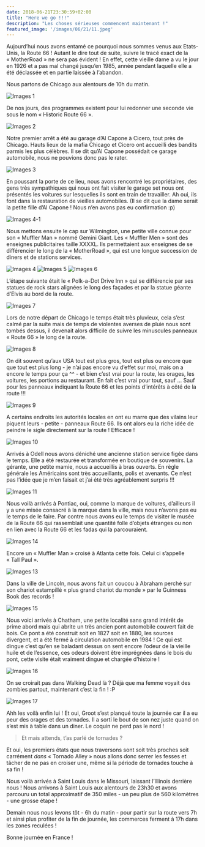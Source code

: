 ```yaml
---
date: 2018-06-21T23:30:59+02:00
title: "Here we go !!!"
description: "Les choses sérieuses commencent maintenant !"
featured_image: '/images/06/21/11.jpeg'
---
```


Aujourd’hui nous avons entamé ce pourquoi nous sommes venus aux Etats-Unis, la Route 66 ! Autant le dire tout de suite, suivre le tracé exact de la « MotherRoad » ne sera pas évident ! En effet, cette vieille dame a vu le jour en 1926 et a pas mal changé jusqu’en 1985, année pendant laquelle elle a été déclassée et en partie laissée à l’abandon.

Nous partons de Chicago aux alentours de 10h du matin.

![Images 1](/images/06/21/1.png)

De nos jours, des programmes existent pour lui redonner une seconde vie sous le nom « Historic Route 66 ».

![Images 2](/images/06/21/2.jpeg)

Notre premier arrêt a été au garage d’Al Capone à Cicero, tout près de Chicago. Hauts lieux de la mafia Chicago et Cicero ont accueilli des bandits parmis les plus célèbres. Il se dit qu’Al Capone possédait ce garage automobile, nous ne pouvions donc pas le rater. 

![Images 3](/images/06/21/3.jpeg)

En poussant la porte de ce lieu, nous avons rencontré les propriétaires, des gens très sympathiques qui nous ont fait visiter le garage set nous ont présentés les voitures sur lesquelles ils sont en train de travailler. Ah oui, ils font dans la restauration de vieilles automobiles. (Il se dit que la dame serait la petite fille d’Al Capone ! Nous n’en avons pas eu confirmation :p)

![Images 4-1](/images/06/21/4-1.jpeg)

Nous mettons ensuite le cap sur Wilmington, une petite ville connue pour son « Muffler Man » nommé Gemini Giant. Les « Muffler Men » sont des enseignes publicitaires taille XXXXL. Ils permettaient aux enseignes de se différencier le long de la « MotherRoad », qui est une longue succession de diners et de stations services.

![Images 4](/images/06/21/4.jpeg)
![Images 5](/images/06/21/5.jpeg)
![Images 6](/images/06/21/6.jpeg)

L’étape suivante était le « Polk-a-Dot Drive Inn » qui se différencie par ses statues de rock stars alignées le long des façades et par la statue géante d’Elvis au bord de la route.

![Images 7](/images/06/21/7.jpeg)

Lors de notre départ de Chicago le temps était très pluvieux, cela s’est calmé par la suite mais de temps de violentes averses de pluie nous sont tombés dessus, il devenait alors difficile de suivre les minuscules panneaux « Route 66 » le long de la route.

![Images 8](/images/06/21/8.jpeg)

On dit souvent qu’aux USA tout est plus gros, tout est plus ou encore que que tout est plus long - je n’ai pas encore vu d’effet sur moi, mais on a encore le temps pour ça ^^ - et bien c’est vrai pour la route, les orages, les voitures, les portions au restaurant. En fait c’est vrai pour tout, sauf ... Sauf pour les panneaux indiquant la Route 66 et les points d’intérêts à côté de la route !!!  

![Images 9](/images/06/21/9.jpeg)

A certains endroits les autorités locales en ont eu marre que des vilains leur piquent leurs - petite - panneaux Route 66. Ils ont alors eu la riche idée de peindre le sigle directement sur la route ! Efficace !

![Images 10](/images/06/21/10.jpeg)

Arrivés à Odell nous avons déniché une ancienne station service figée dans le temps. Elle a été restaurée et transformée en boutique de souvenirs. La gérante, une petite mamie, nous a accueillis à bras ouverts. En règle générale les Américains sont très accueillants, polis et avenants. Ce n’est pas l’idée que je m’en faisait et j’ai été très agréablement surpris !!!

![Images 11](/images/06/21/11.jpeg)

Nous voilà arrivés à Pontiac, oui, comme la marque de voitures, d’ailleurs il y a une misée consacré à la marque dans la ville, mais nous n’avons pas eu le temps de le faire. Par contre nous avons eu le temps de visiter le musée de la Route 66 qui rassemblait une quantité folle d’objets étranges ou non en lien avec la Route 66 et les fadas qui la parcouraient.

![Images 14](/images/06/21/14.jpeg)

Encore un « Muffler Man » croisé à Atlanta cette fois. Celui ci s’appelle « Tall Paul ».

![Images 13](/images/06/21/13.jpeg)

Dans la ville de Lincoln, nous avons fait un coucou à Abraham perché sur son chariot estampillé « plus grand chariot du monde » par le Guinness Book des records !

![Images 15](/images/06/21/15.jpeg)

 Nous voici arrivés à Chatham, une petite localité sans grand intérêt de prime abord mais qui abrite un très ancien pont automobile couvert fait de bois. Ce pont a été construit soit en 1827 soit en 1880, les sources divergent, et a été fermé à circulation automobile en 1984 ! Ce qui est dingue c’est qu’en se baladant dessus on sent encore l’odeur de la vieille huile et de l’essence, ces odeurs doivent être imprégnées dans le bois du pont, cette visite était vraiment dingue et chargée d’histoire !

![Images 16](/images/06/21/16.jpeg)

On se croirait pas dans Walking Dead là ? Déjà que ma femme voyait des zombies partout, maintenant c’est la fin ! :P

![Images 17](/images/06/21/17.jpeg)

Ahh les voilà enfin lui ! Et oui, Groot s’est planqué toute la journée car il a eu peur des orages et des tornades. Il a sorti le bout de son nez juste quand on s’est mis à table dans un diner. Le coquin ne perd pas le nord !

> Et mais attends, t’as parlé de tornades ?

Et oui, les premiers états que nous traversons sont soit très proches soit carrément *dans* « Tornado Alley » nous allons donc serrer les fesses et tâcher de ne pas en croiser une, même si la période de tornades touche à sa fin !

Nous voilà arrivés à Saint Louis dans le Missouri, laissant l’Illinois derrière nous ! Nous arrivons à Saint Louis aux alentours de 23h30 et avons parcouru un total approximatif de 350 miles - un peu plus de 560 kilomètres - une grosse étape !

Demain nous nous levons tôt - 6h du matin - pour partir sur la route vers 7h et ainsi plus profiter de la fin de journée, les commerces ferment à 17h dans les zones reculées !

Bonne journée en France ! 